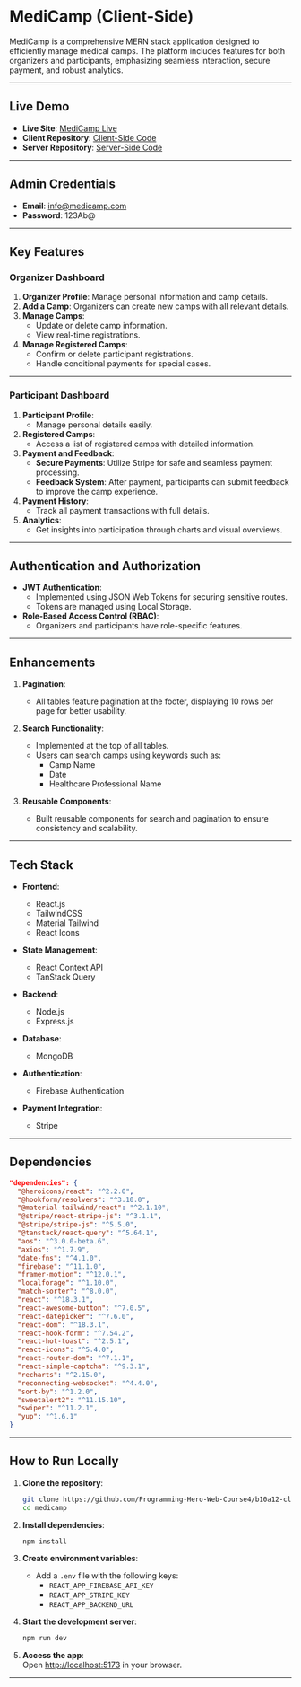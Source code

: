 # **MediCamp (Client-Side)**

MediCamp is a comprehensive MERN stack application designed to efficiently manage medical camps. The platform includes features for both organizers and participants, emphasizing seamless interaction, secure payment, and robust analytics.

---

## **Live Demo**

- **Live Site**: [MediCamp Live](https://medicamp-91966.web.app/)
- **Client Repository**: [Client-Side Code](https://github.com/Sushanto171/medicamp)
- **Server Repository**: [Server-Side Code](https://github.com/Sushanto171/medicamp-server)

---

## **Admin Credentials**

- **Email**: info@medicamp.com
- **Password**: 123Ab@

---

## **Key Features**

### **Organizer Dashboard**

1. **Organizer Profile**: Manage personal information and camp details.
2. **Add a Camp**: Organizers can create new camps with all relevant details.
3. **Manage Camps**:
   - Update or delete camp information.
   - View real-time registrations.
4. **Manage Registered Camps**:
   - Confirm or delete participant registrations.
   - Handle conditional payments for special cases.

---

### **Participant Dashboard**

1. **Participant Profile**:
   - Manage personal details easily.
2. **Registered Camps**:
   - Access a list of registered camps with detailed information.
3. **Payment and Feedback**:
   - **Secure Payments**: Utilize Stripe for safe and seamless payment processing.
   - **Feedback System**: After payment, participants can submit feedback to improve the camp experience.
4. **Payment History**:
   - Track all payment transactions with full details.
5. **Analytics**:
   - Get insights into participation through charts and visual overviews.

---

## **Authentication and Authorization**

- **JWT Authentication**:
  - Implemented using JSON Web Tokens for securing sensitive routes.
  - Tokens are managed using Local Storage.
- **Role-Based Access Control (RBAC)**:
  - Organizers and participants have role-specific features.

---

## **Enhancements**

1. **Pagination**:

   - All tables feature pagination at the footer, displaying 10 rows per page for better usability.

2. **Search Functionality**:

   - Implemented at the top of all tables.
   - Users can search camps using keywords such as:
     - Camp Name
     - Date
     - Healthcare Professional Name

3. **Reusable Components**:
   - Built reusable components for search and pagination to ensure consistency and scalability.

---

## **Tech Stack**

- **Frontend**:

  - React.js
  - TailwindCSS
  - Material Tailwind
  - React Icons

- **State Management**:

  - React Context API
  - TanStack Query

- **Backend**:

  - Node.js
  - Express.js

- **Database**:

  - MongoDB

- **Authentication**:

  - Firebase Authentication

- **Payment Integration**:
  - Stripe

---

## **Dependencies**

```json
"dependencies": {
  "@heroicons/react": "^2.2.0",
  "@hookform/resolvers": "^3.10.0",
  "@material-tailwind/react": "^2.1.10",
  "@stripe/react-stripe-js": "^3.1.1",
  "@stripe/stripe-js": "^5.5.0",
  "@tanstack/react-query": "^5.64.1",
  "aos": "^3.0.0-beta.6",
  "axios": "^1.7.9",
  "date-fns": "^4.1.0",
  "firebase": "^11.1.0",
  "framer-motion": "^12.0.1",
  "localforage": "^1.10.0",
  "match-sorter": "^8.0.0",
  "react": "^18.3.1",
  "react-awesome-button": "^7.0.5",
  "react-datepicker": "^7.6.0",
  "react-dom": "^18.3.1",
  "react-hook-form": "^7.54.2",
  "react-hot-toast": "^2.5.1",
  "react-icons": "^5.4.0",
  "react-router-dom": "^7.1.1",
  "react-simple-captcha": "^9.3.1",
  "recharts": "^2.15.0",
  "reconnecting-websocket": "^4.4.0",
  "sort-by": "^1.2.0",
  "sweetalert2": "^11.15.10",
  "swiper": "^11.2.1",
  "yup": "^1.6.1"
}
```

---

## **How to Run Locally**

1. **Clone the repository**:

   ```bash
   git clone https://github.com/Programming-Hero-Web-Course4/b10a12-client-side-Sushanto171.git
   cd medicamp
   ```

2. **Install dependencies**:

   ```bash
   npm install
   ```

3. **Create environment variables**:

   - Add a `.env` file with the following keys:
     - `REACT_APP_FIREBASE_API_KEY`
     - `REACT_APP_STRIPE_KEY`
     - `REACT_APP_BACKEND_URL`

4. **Start the development server**:

   ```bash
   npm run dev
   ```

5. **Access the app**:  
   Open [http://localhost:5173](http://localhost:5173) in your browser.

---
